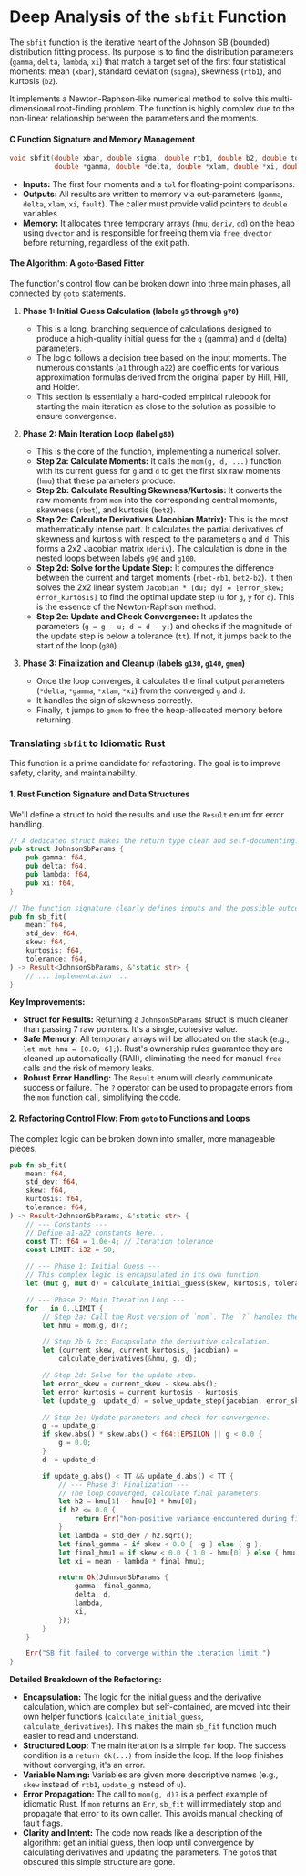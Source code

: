 # Deep Analysis of the `sbfit` Function

The `sbfit` function is the iterative heart of the Johnson SB (bounded) distribution fitting process. Its purpose is to find the distribution parameters (`gamma`, `delta`, `lambda`, `xi`) that match a target set of the first four statistical moments: mean (`xbar`), standard deviation (`sigma`), skewness (`rtb1`), and kurtosis (`b2`).

It implements a Newton-Raphson-like numerical method to solve this multi-dimensional root-finding problem. The function is highly complex due to the non-linear relationship between the parameters and the moments.

#### C Function Signature and Memory Management

```c
void sbfit(double xbar, double sigma, double rtb1, double b2, double tol,
           double *gamma, double *delta, double *xlam, double *xi, double *fault)
```

-   **Inputs:** The first four moments and a `tol` for floating-point comparisons.
-   **Outputs:** All results are written to memory via out-parameters (`gamma`, `delta`, `xlam`, `xi`, `fault`). The caller must provide valid pointers to `double` variables.
-   **Memory:** It allocates three temporary arrays (`hmu`, `deriv`, `dd`) on the heap using `dvector` and is responsible for freeing them via `free_dvector` before returning, regardless of the exit path.

#### The Algorithm: A `goto`-Based Fitter

The function's control flow can be broken down into three main phases, all connected by `goto` statements.

1.  **Phase 1: Initial Guess Calculation (labels `g5` through `g70`)**
    -   This is a long, branching sequence of calculations designed to produce a high-quality initial guess for the `g` (gamma) and `d` (delta) parameters.
    -   The logic follows a decision tree based on the input moments. The numerous constants (`a1` through `a22`) are coefficients for various approximation formulas derived from the original paper by Hill, Hill, and Holder.
    -   This section is essentially a hard-coded empirical rulebook for starting the main iteration as close to the solution as possible to ensure convergence.

2.  **Phase 2: Main Iteration Loop (label `g80`)**
    -   This is the core of the function, implementing a numerical solver.
    -   **Step 2a: Calculate Moments:** It calls the `mom(g, d, ...)` function with its current guess for `g` and `d` to get the first six raw moments (`hmu`) that these parameters produce.
    -   **Step 2b: Calculate Resulting Skewness/Kurtosis:** It converts the raw moments from `mom` into the corresponding central moments, skewness (`rbet`), and kurtosis (`bet2`).
    -   **Step 2c: Calculate Derivatives (Jacobian Matrix):** This is the most mathematically intense part. It calculates the partial derivatives of skewness and kurtosis with respect to the parameters `g` and `d`. This forms a 2x2 Jacobian matrix (`deriv`). The calculation is done in the nested loops between labels `g90` and `g100`.
    -   **Step 2d: Solve for the Update Step:** It computes the difference between the current and target moments (`rbet-rb1`, `bet2-b2`). It then solves the 2x2 linear system `Jacobian * [du; dy] = [error_skew; error_kurtosis]` to find the optimal update step (`u` for `g`, `y` for `d`). This is the essence of the Newton-Raphson method.
    -   **Step 2e: Update and Check Convergence:** It updates the parameters (`g = g - u; d = d - y;`) and checks if the magnitude of the update step is below a tolerance (`tt`). If not, it jumps back to the start of the loop (`g80`).

3.  **Phase 3: Finalization and Cleanup (labels `g130`, `g140`, `gmem`)**
    -   Once the loop converges, it calculates the final output parameters (`*delta`, `*gamma`, `*xlam`, `*xi`) from the converged `g` and `d`.
    -   It handles the sign of skewness correctly.
    -   Finally, it jumps to `gmem` to free the heap-allocated memory before returning.

### Translating `sbfit` to Idiomatic Rust

This function is a prime candidate for refactoring. The goal is to improve safety, clarity, and maintainability.

#### 1. Rust Function Signature and Data Structures

We'll define a struct to hold the results and use the `Result` enum for error handling.

```rust
// A dedicated struct makes the return type clear and self-documenting.
pub struct JohnsonSbParams {
    pub gamma: f64,
    pub delta: f64,
    pub lambda: f64,
    pub xi: f64,
}

// The function signature clearly defines inputs and the possible outcomes.
pub fn sb_fit(
    mean: f64,
    std_dev: f64,
    skew: f64,
    kurtosis: f64,
    tolerance: f64,
) -> Result<JohnsonSbParams, &'static str> {
    // ... implementation ...
}
```

**Key Improvements:**

-   **Struct for Results:** Returning a `JohnsonSbParams` struct is much cleaner than passing 7 raw pointers. It's a single, cohesive value.
-   **Safe Memory:** All temporary arrays will be allocated on the stack (e.g., `let mut hmu = [0.0; 6];`). Rust's ownership rules guarantee they are cleaned up automatically (RAII), eliminating the need for manual `free` calls and the risk of memory leaks.
-   **Robust Error Handling:** The `Result` enum will clearly communicate success or failure. The `?` operator can be used to propagate errors from the `mom` function call, simplifying the code.

#### 2. Refactoring Control Flow: From `goto` to Functions and Loops

The complex logic can be broken down into smaller, more manageable pieces.

```rust
pub fn sb_fit(
    mean: f64,
    std_dev: f64,
    skew: f64,
    kurtosis: f64,
    tolerance: f64,
) -> Result<JohnsonSbParams, &'static str> {
    // --- Constants ---
    // Define a1-a22 constants here...
    const TT: f64 = 1.0e-4; // Iteration tolerance
    const LIMIT: i32 = 50;

    // --- Phase 1: Initial Guess ---
    // This complex logic is encapsulated in its own function.
    let (mut g, mut d) = calculate_initial_guess(skew, kurtosis, tolerance)?;

    // --- Phase 2: Main Iteration Loop ---
    for _ in 0..LIMIT {
        // Step 2a: Call the Rust version of `mom`. The `?` handles the error.
        let hmu = mom(g, d)?;

        // Step 2b & 2c: Encapsulate the derivative calculation.
        let (current_skew, current_kurtosis, jacobian) =
            calculate_derivatives(&hmu, g, d);

        // Step 2d: Solve for the update step.
        let error_skew = current_skew - skew.abs();
        let error_kurtosis = current_kurtosis - kurtosis;
        let (update_g, update_d) = solve_update_step(jacobian, error_skew, error_kurtosis);

        // Step 2e: Update parameters and check for convergence.
        g -= update_g;
        if skew.abs() * skew.abs() < f64::EPSILON || g < 0.0 {
            g = 0.0;
        }
        d -= update_d;

        if update_g.abs() < TT && update_d.abs() < TT {
            // --- Phase 3: Finalization ---
            // The loop converged, calculate final parameters.
            let h2 = hmu[1] - hmu[0] * hmu[0];
            if h2 <= 0.0 {
                return Err("Non-positive variance encountered during fitting.");
            }
            let lambda = std_dev / h2.sqrt();
            let final_gamma = if skew < 0.0 { -g } else { g };
            let final_hmu1 = if skew < 0.0 { 1.0 - hmu[0] } else { hmu[0] };
            let xi = mean - lambda * final_hmu1;

            return Ok(JohnsonSbParams {
                gamma: final_gamma,
                delta: d,
                lambda,
                xi,
            });
        }
    }

    Err("SB fit failed to converge within the iteration limit.")
}
```

**Detailed Breakdown of the Refactoring:**

-   **Encapsulation:** The logic for the initial guess and the derivative calculation, which are complex but self-contained, are moved into their own helper functions (`calculate_initial_guess`, `calculate_derivatives`). This makes the main `sb_fit` function much easier to read and understand.
-   **Structured Loop:** The main iteration is a simple `for` loop. The success condition is a `return Ok(...)` from inside the loop. If the loop finishes without converging, it's an error.
-   **Variable Naming:** Variables are given more descriptive names (e.g., `skew` instead of `rtb1`, `update_g` instead of `u`).
-   **Error Propagation:** The call to `mom(g, d)?` is a perfect example of idiomatic Rust. If `mom` returns an `Err`, `sb_fit` will immediately stop and propagate that error to its own caller. This avoids manual checking of fault flags.
-   **Clarity and Intent:** The code now reads like a description of the algorithm: get an initial guess, then loop until convergence by calculating derivatives and updating the parameters. The `goto`s that obscured this simple structure are gone.

